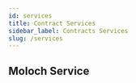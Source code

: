 ```yaml
---
id: services
title: Contract Services
sidebar_label: Contracts Services
slug: /services
---
```


## Moloch Service
